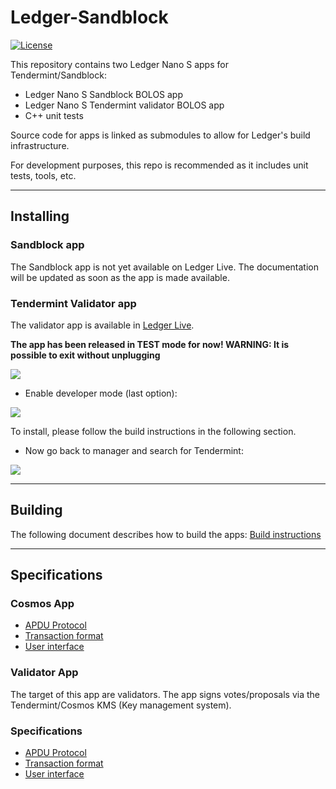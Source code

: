 # Ledger-Sandblock

[![License](https://img.shields.io/badge/License-Apache%202.0-blue.svg)](https://opensource.org/licenses/Apache-2.0)

This repository contains two Ledger Nano S apps for Tendermint/Sandblock:

-   Ledger Nano S Sandblock BOLOS app
-   Ledger Nano S Tendermint validator BOLOS app
-   C++ unit tests

Source code for apps is linked as submodules to allow for Ledger's build infrastructure.

For development purposes, this repo is recommended as it includes unit tests, tools, etc.

---

## Installing

### Sandblock app

The Sandblock app is not yet available on Ledger Live.
The documentation will be updated as soon as the app is made available.

### Tendermint Validator app

The validator app is available in [Ledger Live](https://www.ledger.com/pages/ledger-live).

**The app has been released in TEST mode for now! WARNING: It is possible to exit without unplugging**

![](docs/img/cosmos_app1.png)

-   Enable developer mode (last option):

![](docs/img/cosmos_app2.png)

To install, please follow the build instructions in the following section.

-   Now go back to manager and search for Tendermint:

![](docs/img/tendermint_app.png)

---

## Building

The following document describes how to build the apps: [Build instructions](docs/BUILD.md)

---

## Specifications

### Cosmos App

-   [APDU Protocol](https://github.com/SandBlockio/ledger-sandblock-app/tree/master/docs/APDUSPEC.md)
-   [Transaction format](https://github.com/SandBlockio/ledger-sandblock-app/tree/master/docs/TXSPEC.md)
-   [User interface](https://github.com/SandBlockio/ledger-sandblock-app/tree/master/docs/UISPEC.md)

### Validator App

The target of this app are validators. The app signs votes/proposals via the Tendermint/Cosmos KMS (Key management system).

### Specifications

-   [APDU Protocol](https://github.com/tendermint/ledger-validator-app/blob/master/docs/APDUSPEC.md)
-   [Transaction format](https://github.com/tendermint/ledger-validator-app/blob/master/docs/TXSPEC.md)
-   [User interface](https://github.com/tendermint/ledger-validator-app/blob/master/docs/UISPEC.md)
